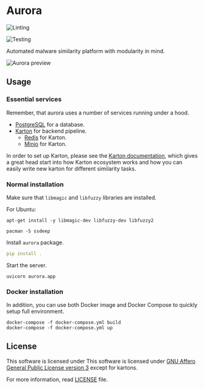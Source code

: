 # Aurora

![Linting](https://github.com/W3ndige/aurora/actions/workflows/lint.yml/badge.svg?branch=master)

![Testing](https://github.com/W3ndige/aurora/actions/workflows/test.yml/badge.svg?branch=master)


Automated malware similarity platform with modularity in mind.

![Aurora preview](docs/source/_static/aurora-preview.gif)

## Usage

### Essential services

Remember, that aurora uses a number of services running under a hood. 

* [PostgreSQL](https://www.postgresql.org/) for a database.
* [Karton](https://github.com/CERT-Polska/karton) for backend pipeline.
    * [Redis](https://redis.io/) for Karton.
    * [Minio](https://docs.min.io) for Karton.

In order to set up Karton, please see the [Karton documentation](https://karton-core.readthedocs.io), which gives a great
head start into how Karton ecosystem works and how you can easily write new karton for different similarity tasks.


### Normal installation

Make sure that `libmagic` and `libfuzzy` libraries are installed.

For Ubuntu:

```
apt-get install -y libmagic-dev libfuzzy-dev libfuzzy2
```

```
pacman -S ssdeep
```

Install `aurora` package.

```yaml
pip install .
```

Start the server.

```
uvicorn aurora.app
```

### Docker installation

In addition, you can use both Docker image and Docker Compose to quickly setup full environment.

```
docker-compose -f docker-compose.yml build
docker-compose -f docker-compose.yml up
```

## License

This software is licensed under 
This software is licensed under [GNU Affero General Public License version 3](http://www.gnu.org/licenses/agpl-3.0.html) except for kartons.


For more information, read [LICENSE](LICENSE) file.
